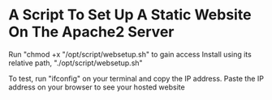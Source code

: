 # A Script To Set Up A Static Website On The Apache2 Server

Run "chmod +x "/opt/script/websetup.sh" to gain access
Install using its relative path, "./opt/script/websetup.sh"

To test, run "ifconfig" on your terminal and copy the IP address. 
Paste the IP address on your browser to see your hosted website




